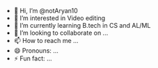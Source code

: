 - 👋 Hi, I’m @notAryan10
- 👀 I’m interested in Video editing
- 🌱 I’m currently learning B.tech in CS and AL/ML
- 💞️ I’m looking to collaborate on ...
- 📫 How to reach me ...
- 😄 Pronouns: ...
- ⚡ Fun fact: ...

<!---
notAryan10/notAryan10 is a ✨ special ✨ repository because its `README.md` (this file) appears on your GitHub profile.
You can click the Preview link to take a look at your changes.
--->

